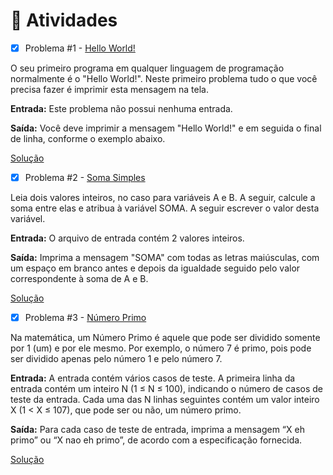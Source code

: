 # 📝 Atividades
- [x] Problema #1 - [Hello World!](https://www.beecrowd.com.br/judge/pt/problems/view/1000)

O seu primeiro programa em qualquer linguagem de programação normalmente é o "Hello World!". Neste primeiro problema tudo o que você precisa fazer é imprimir esta mensagem na tela.

**Entrada:** Este problema não possui nenhuma entrada.

**Saída:** Você deve imprimir a mensagem "Hello World!" e em seguida o final de linha, conforme o exemplo abaixo.

[Solução](./helloworld.py)

- [x] Problema #2 - [Soma Simples](https://www.beecrowd.com.br/judge/pt/problems/view/1003)

Leia dois valores inteiros, no caso para variáveis A e B. A seguir, calcule a soma entre elas e atribua à variável SOMA. A seguir escrever o valor desta variável.

**Entrada:** O arquivo de entrada contém 2 valores inteiros.

**Saída:** Imprima a mensagem "SOMA" com todas as letras maiúsculas, com um espaço em branco antes e depois da igualdade seguido pelo valor correspondente à soma de A e B.

[Solução](./somasimples.py)

- [x] Problema #3 - [Número Primo](https://www.beecrowd.com.br/judge/pt/problems/view/1165)

Na matemática, um Número Primo é aquele que pode ser dividido somente por 1 (um) e por ele mesmo. Por exemplo, o número 7 é primo, pois pode ser dividido apenas pelo número 1 e pelo número 7.

**Entrada:** A entrada contém vários casos de teste. A primeira linha da entrada contém um inteiro N (1 ≤ N ≤ 100), indicando o número de casos de teste da entrada. Cada uma das N linhas seguintes contém um valor inteiro X (1 < X ≤ 107), que pode ser ou não, um número primo.

**Saída:** Para cada caso de teste de entrada, imprima a mensagem “X eh primo” ou “X nao eh primo”, de acordo com a especificação fornecida.

[Solução](./numeroprimo.py)